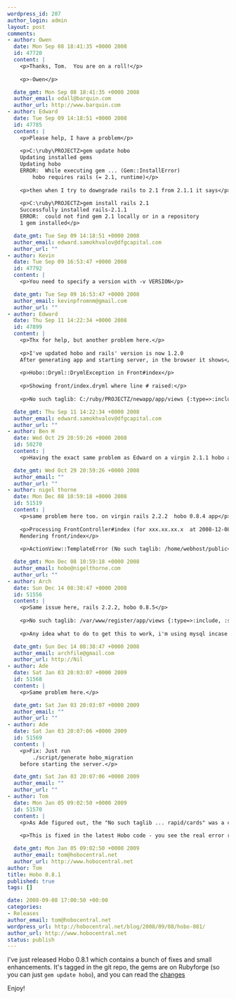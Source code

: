 ```yaml
--- 
wordpress_id: 207
author_login: admin
layout: post
comments: 
- author: Owen
  date: Mon Sep 08 18:41:35 +0000 2008
  id: 47720
  content: |
    <p>Thanks, Tom.  You are on a roll!</p>
    
    <p>-Owen</p>

  date_gmt: Mon Sep 08 18:41:35 +0000 2008
  author_email: odall@barquin.com
  author_url: http://www.barquin.com
- author: Edward
  date: Tue Sep 09 14:18:51 +0000 2008
  id: 47785
  content: |
    <p>Please help, I have a problem</p>
    
    <p>C:\ruby\PROJECTZ>gem update hobo
    Updating installed gems
    Updating hobo
    ERROR:  While executing gem ... (Gem::InstallError)
        hobo requires rails (= 2.1, runtime)</p>
    
    <p>then when I try to downgrade rails to 2.1 from 2.1.1 it says</p>
    
    <p>C:\ruby\PROJECTZ>gem install rails 2.1
    Successfully installed rails-2.1.1
    ERROR:  could not find gem 2.1 locally or in a repository
    1 gem installed</p>

  date_gmt: Tue Sep 09 14:18:51 +0000 2008
  author_email: edward.samokhvalov@dfgcapital.com
  author_url: ""
- author: Kevin
  date: Tue Sep 09 16:53:47 +0000 2008
  id: 47792
  content: |
    <p>You need to specify a version with -v VERSION</p>

  date_gmt: Tue Sep 09 16:53:47 +0000 2008
  author_email: kevinpfromnm@gmail.com
  author_url: ""
- author: Edward
  date: Thu Sep 11 14:22:34 +0000 2008
  id: 47899
  content: |
    <p>Thx for help, but another problem here.</p>
    
    <p>I've updated hobo and rails' version is now 1.2.0
    After generating app and starting server, in the browser it shows</p>
    
    <p>Hobo::Dryml::DrymlException in Front#index</p>
    
    <p>Showing front/index.dryml where line # raised:</p>
    
    <p>No such taglib: C:/ruby/PROJECTZ/newapp/app/views {:type=>:include, :src=>"taglibs/auto/rapid/cards", :template_dir=>"app/views/taglibs"} C:/ruby/PROJECTZ/newapp/app/views/taglibs/auto/rapid/cards.dryml</p>

  date_gmt: Thu Sep 11 14:22:34 +0000 2008
  author_email: edward.samokhvalov@dfgcapital.com
  author_url: ""
- author: Ben H
  date: Wed Oct 29 20:59:26 +0000 2008
  id: 50270
  content: |
    <p>Having the exact same problem as Edward on a virgin 2.1.1 hobo app using 0.8.3</p>

  date_gmt: Wed Oct 29 20:59:26 +0000 2008
  author_email: ""
  author_url: ""
- author: nigel thorne
  date: Mon Dec 08 10:59:18 +0000 2008
  id: 51519
  content: |
    <p>same problem here too. on virgin rails 2.2.2  hobo 0.8.4 app</p>
    
    <p>Processing FrontController#index (for xxx.xx.xx.x  at 2008-12-08 10:53:22) [GET]
    Rendering front/index</p>
    
    <p>ActionView::TemplateError (No such taglib: /home/webhost/public<em>html/codeblog/app/views {:type=>:include, :template</em>dir=>"app/views/taglibs", :src=>"taglibs/auto/rapid/cards"} /home/webhost/public_html/codeblog/app/views/taglibs/auto/rapid/cards.dryml) in app/views/front/index.dryml:</p>

  date_gmt: Mon Dec 08 10:59:18 +0000 2008
  author_email: hobo@nigelthorne.com
  author_url: ""
- author: Arch
  date: Sun Dec 14 08:38:47 +0000 2008
  id: 51556
  content: |
    <p>Same issue here, rails 2.2.2, hobo 0.8.5</p>
    
    <p>No such taglib: /var/www/register/app/views {:type=>:include, :src=>"taglibs/auto/rapid/cards"</p>
    
    <p>Any idea what to do to get this to work, i'm using mysql incase that makes a difference.</p>

  date_gmt: Sun Dec 14 08:38:47 +0000 2008
  author_email: archfile@gmail.com
  author_url: http://Nil
- author: Ade
  date: Sat Jan 03 20:03:07 +0000 2009
  id: 51568
  content: |
    <p>Same problem here.</p>

  date_gmt: Sat Jan 03 20:03:07 +0000 2009
  author_email: ""
  author_url: ""
- author: Ade
  date: Sat Jan 03 20:07:06 +0000 2009
  id: 51569
  content: |
    <p>Fix: Just run
        ./script/generate hobo_migration
    before starting the server.</p>

  date_gmt: Sat Jan 03 20:07:06 +0000 2009
  author_email: ""
  author_url: ""
- author: Tom
  date: Mon Jan 05 09:02:50 +0000 2009
  id: 51570
  content: |
    <p>As Ade figured out, the "No such taglib ... rapid/cards" was a case of a misleading error message. In fact there was an error with the database. Most likely you have not created or run migrations, and the actual error is something like "missing table: users".</p>
    
    <p>This is fixed in the latest Hobo code - you see the real error rather than this misleading one.</p>

  date_gmt: Mon Jan 05 09:02:50 +0000 2009
  author_email: tom@hobocentral.net
  author_url: http://www.hobocentral.net
author: Tom
title: Hobo 0.8.1
published: true
tags: []

date: 2008-09-08 17:00:50 +00:00
categories: 
- Releases
author_email: tom@hobocentral.net
wordpress_url: http://hobocentral.net/blog/2008/09/08/hobo-081/
author_url: http://www.hobocentral.net
status: publish
---
```

I've just released Hobo 0.8.1 which contains a bunch of fixes and small enhancements. It's tagged in the git repo, the gems are on Rubyforge (so you can just `gem update hobo`), and you can read the [changes](/gems/CHANGES.txt)

Enjoy!
